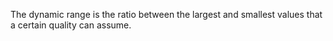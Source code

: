 The dynamic range is the ratio between the largest and smallest values that a certain quality can assume.